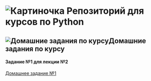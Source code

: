 # ![Картиночка](https://png.icons8.com/color/50/000000/github-2.png) Репозиторий для курсов по Python

## ![Домашние задания по курсу](https://png.icons8.com/plasticine/50/000000/share-2.png)Домашние задания по курсу
#### Задание №1 для лекции №2
[Домашнее задание №1](https://github.com/Admink0/python/blob/master/Project_1.ipynb)

